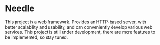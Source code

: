 # Needle

This project is a web framework.
Provides an HTTP-based server, with better scalability and usability, and can conveniently develop various web services.
This project is still under development, there are more features to be implemented, so stay tuned.
